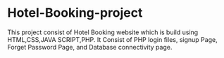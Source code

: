 # Hotel-Booking-project
This project consist of Hotel Booking website which is build using HTML,CSS,JAVA SCRIPT,PHP.
It Consist of PHP login files, signup Page, Forget Password Page, and Database connectivity page.

